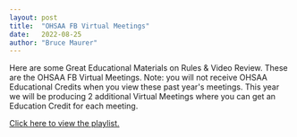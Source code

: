```yaml
---
layout: post
title:  "OHSAA FB Virtual Meetings"
date:   2022-08-25
author: "Bruce Maurer"
---
```


Here are some Great Educational Materials on Rules & Video Review.  These are the OHSAA FB Virtual Meetings.  Note:  you will not receive OHSAA Educational Credits when you view these past year's meetings.  This year we will be producing 2 additional Virtual Meetings where you can get an Education Credit for each meeting.

[Click here to view the playlist.](https://www.youtube.com/playlist?list=PLFId40HIxWrTEdJLf4SHUrqsYC5HjcNEA)